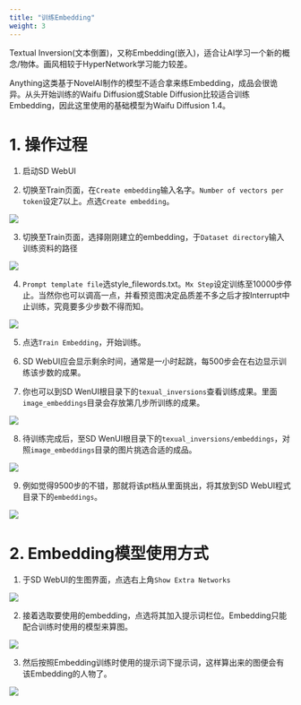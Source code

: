 ```yaml
---
title: "训练Embedding"
weight: 3
---
```


Textual Inversion(文本倒置)，又称Embedding(嵌入)，适合让AI学习一个新的概念/物体。画风相较于HyperNetwork学习能力较差。

Anything这类基于NovelAI制作的模型不适合拿来练Embedding，成品会很诡异。从头开始训练的Waifu Diffusion或Stable Diffusion比较适合训练Embedding，因此这里使用的基础模型为Waifu Diffusion 1.4。


# 1. 操作过程

1. 启动SD WebUI

2. 切换至Train页面，在`Create embedding`输入名字。`Number of vectors per token`设定7以上。点选`Create embedding`。

![](../../../images/embedding-1.webp)

3. 切换至Train页面，选择刚刚建立的embedding，于`Dataset directory`输入训练资料的路径

![](../../../images/embedding-2.webp)

4. `Prompt template file`选style_filewords.txt。`Mx Step`设定训练至10000步停止。当然你也可以调高一点，并看预览图决定品质差不多之后才按Interrupt中止训练，究竟要多少步数不得而知。

![](../../../images/embedding-3.webp)

5. 点选`Train Embedding`，开始训练。

6. SD WebUI应会显示剩余时间，通常是一小时起跳，每500步会在右边显示训练该步数的成果。

7. 你也可以到SD WenUI根目录下的`texual_inversions`查看训练成果。里面`image_embeddings`目录会存放第几步所训练的成果。

![](../../../images/embedding-4.webp)

8. 待训练完成后，至SD WenUI根目录下的`texual_inversions/embeddings`，对照`image_embeddings`目录的图片挑选合适的成品。

![](../../../images/embedding-5.webp)

9. 例如觉得9500步的不错，那就将该pt档从里面挑出，将其放到SD WebUI程式目录下的`embeddings`。

![](../../../images/embedding-6.webp)


# 2. Embedding模型使用方式

1. 于SD WebUI的生图界面，点选右上角`Show Extra Networks`

![](../../../images/embedding-7.webp)

2. 接着选取要使用的embedding，点选将其加入提示词栏位。Embedding只能配合训练时使用的模型来算图。

![](../../../images/embedding-8.webp)

3. 然后按照Embedding训练时使用的提示词下提示词，这样算出来的图便会有该Embedding的人物了。

![](../../../images/embedding-9.webp)
